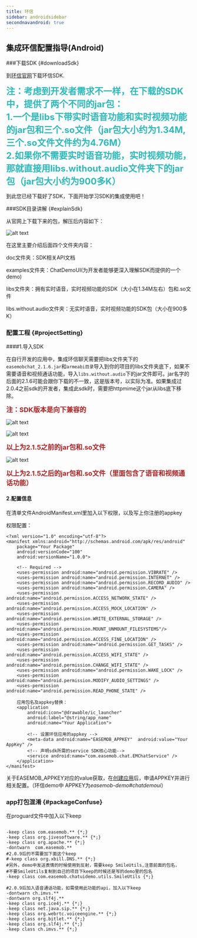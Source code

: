 ```yaml
---
title: 环信
sidebar: androidsidebar
secondnavandroid: true
---
```


## 集成环信配置指导(Android)

###下载SDK {#downloadSdk}

到[环信官网](http://www.easemob.com/sdk/)下载环信SDK.

<b><font size="5em" color="2bbbbb">注：考虑到开发者需求不一样，在下载的SDK中，提供了两个不同的jar包：</br>1.一个是libs下带实时语音功能和实时视频功能的jar包和三个.so文件（jar包大小约为1.34M,三个.so文件文件约为4.76M）</br>2.如果你不需要实时语音功能，实时视频功能，那就直接用libs.without.audio文件夹下的jar包（jar包大小约为900多K）</font></b>

到此您已经下载好了SDK，下面开始学习SDK的集成使用吧！


###SDK目录讲解 {#explainSdk}

从官网上下载下来的包，解压后内容如下：

 ![alt text](/demo_dirs_new1.jpg "demo") 

在这里主要介绍后面四个文件夹内容：

doc文件夹：SDK相关API文档

examples文件夹：ChatDemoUI(为开发者能够更深入理解SDK而提供的一个demo)

libs文件夹：拥有实时语音，实时视频功能的SDK（大小在1.34M左右）包和.so文件

libs.without.audio文件夹：无实时语音，实时视频功能的SDK包（大小在900多K）


### 配置工程	{#projectSetting}

####1.导入SDK

在自行开发的应用中，集成环信聊天需要把libs文件夹下的`easemobchat_2.1.6.jar`和`armeabi目录`导入到你的项目的libs文件夹底下，如果不需要语音和视频通话功能，导入`libs.without.audio`下的jar文件即可。jar名字的后面的2.1.6可能会跟你下载的不一致，这是版本号，以实际为准。如果集成过2.0.4之前sdk的开发者，集成此sdk时，需要把httpmime这个jar从libs底下移除。

<b><font color="#b22222" size="4">注：SDK版本是向下兼容的</font></b>

 ![alt text](/demo_dirs_new1.jpg "demo") 

 ![alt text](/project_libs1.jpg "demo")
 
<b><font color="#b22222" size="4">以上为2.1.5之前的jar包和.so文件</font></b>
 
 ![alt text](/project_libs2.png "demo")

<b><font color="#b22222" size="4">以上为2.1.5之后的jar包和.so文件（里面包含了语音和视频通话功能）</font></b>

#### 2.配置信息

在清单文件AndroidManifest.xml里加入以下权限，以及写上你注册的appkey

权限配置：

    <?xml version="1.0" encoding="utf-8"?>
    <manifest xmlns:android="http://schemas.android.com/apk/res/android"
        package="Your Package"
        android:versionCode="100"
        android:versionName="1.0.0">
  
		<!-- Required -->
        <uses-permission android:name="android.permission.VIBRATE" />
        <uses-permission android:name="android.permission.INTERNET" />
        <uses-permission android:name="android.permission.RECORD_AUDIO" />
        <uses-permission android:name="android.permission.CAMERA" />
        <uses-permission android:name="android.permission.ACCESS_NETWORK_STATE" />
        <uses-permission android:name="android.permission.ACCESS_MOCK_LOCATION" />
        <uses-permission android:name="android.permission.WRITE_EXTERNAL_STORAGE" />
        <uses-permission android:name="android.permission.MOUNT_UNMOUNT_FILESYSTEMS"/>  
        <uses-permission android:name="android.permission.ACCESS_FINE_LOCATION" />
        <uses-permission android:name="android.permission.GET_TASKS" />
        <uses-permission android:name="android.permission.ACCESS_WIFI_STATE" />
        <uses-permission android:name="android.permission.CHANGE_WIFI_STATE" />
        <uses-permission android:name="android.permission.WAKE_LOCK" />
        <uses-permission android:name="android.permission.MODIFY_AUDIO_SETTINGS" />
        <uses-permission android:name="android.permission.READ_PHONE_STATE" />
     
    	应用包名及appkey替换：
     	<application
	        android:icon="@drawable/ic_launcher"
	        android:label="@string/app_name"
	        android:name="Your Application">
      
       		<!-- 设置环信应用的appkey -->
        	<meta-data android:name="EASEMOB_APPKEY"  android:value="Your AppKey" />
        	<!-- 声明sdk所需的service SDK核心功能-->
        	<service android:name="com.easemob.chat.EMChatService" />
     	</application>
    </manifest>

关于EASEMOB_APPKEY对应的value获取，在[创建应用](http://www.easemob.com/docs/gettingstart/#section-1/#createApp)后，申请APPKEY并进行相关配置。（环信demo中 APPKEY为*easemob-demo#chatdemoui*）

### app打包混淆 {#packageConfuse}

在proguard文件中加入以下keep

<pre class="hll"><code class="language-java">
-keep class com.easemob.** {*;}
-keep class org.jivesoftware.** {*;}
-keep class org.apache.** {*;}
-dontwarn  com.easemob.**
#2.0.9后的不需要加下面这个keep
#-keep class org.xbill.DNS.** {*;}
#另外，demo中发送表情的时候使用到反射，需要keep SmileUtils,注意前面的包名，
#不要SmileUtils复制到自己的项目下keep的时候还是写的demo里的包名
-keep class com.easemob.chatuidemo.utils.SmileUtils {*;}

#2.0.9后加入语音通话功能，如需使用此功能的api，加入以下keep
-dontwarn ch.imvs.**
-dontwarn org.slf4j.**
-keep class org.ice4j.** {*;}
-keep class net.java.sip.** {*;}
-keep class org.webrtc.voiceengine.** {*;}
-keep class org.bitlet.** {*;}
-keep class org.slf4j.** {*;}
-keep class ch.imvs.** {*;}

</code></pre>
	